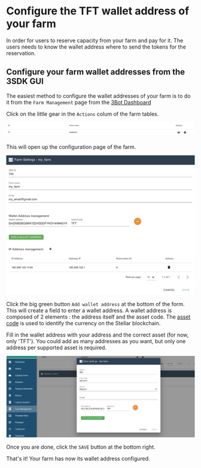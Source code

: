 # Configure the TFT wallet address of your farm

In order for users to reserve capacity from your farm and pay for it. The users needs to know the wallet address where to send the tokens for the reservation.

## Configure your farm wallet addresses from the 3SDK GUI

The easiest method to configure the wallet addresses of your farm is to do it from the `Farm Management` page from the [3Bot Dashboard](3bot_farm_mgmt)

Click on the little gear in the `Actions` colum of the farm tables.

![farm table](img/farm_table_configure.jpg)

This will open up the configuration page of the farm.

![](img/farm_configuration.jpg)

Click the big green button `Add wallet address` at the bottom of the form. This will create a field to enter a wallet address.
A wallet address is composed of 2 elements : the address itself and the asset code. The [asset code](https://github.com/threefoldfoundation/tft-stellar/#tft) is used to identify the currency on the Stellar blockchain.

Fill in the wallet address with your address and the correct asset (for now, only 'TFT'). You could add as many addresses as you want, but only one address per supported asset is required.

![](img/save_farm.jpg)

Once you are done, click the `SAVE` button at the bottom right.

That's it! Your farm has now its wallet address configured.